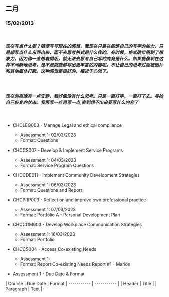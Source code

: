## 二月 ##
### 15/02/2013 ###
<br>

##### 现在写点什么呢？随便写写现在的感想，我现在只是在锻炼自己的写字的能力，只是想写点什么东西出来，而不去思考格式是什么样的。有时候，格式确实限制了想象力，因为你一直想着排版，就无法去思考自己写的究竟是什么。如果能像现在这样不间断地思考，是不是就能够写出更丰富的内容呢。不让自己的思考过程被图片和其他媒体打断。这种感觉是很好的，接近于心流了。   #####

<br>

##### 现在的夜晚有一点安静，我好像没有什么思考。只是一直打字，一直打下去。寻找自己恢复的状态。我再写一点再写一点,直到想不出来要写什么内容了 #####

<br>

* CHCLEG003 - Manage Legal and ethical compliance   
  * Assessment 1: 02/03/2023
  * Format: Questions
* CHCCS007 - Develop & Implement Service Programs
  * Assessment 1: 04/03/2023
  * Format: Service Program Questions
* CHCCDE011 - Implement Community Development Strategies
  * Assessment 1: 06/03/2023
  * Format: Questions and Report
* CHCPRP003 - Reflect on and improve own professional practice
  * Assessment 1: 07/03/2023
  * Format: Portfolio A - Personal Development Plan
* CHCCOM003 - Develop Workplace Communication Strategies  
  * Assessment 1: 16/03/2023
  * Format: Portfolio
* CHCCS004 - Access Co-existing Needs
  * Assessment 1: 
  * Format: Report Co-existing Needs Report #1 - Marion



* Assessment 1 - Due Date & Format

| Course    | Due Date | Format 
| ----------- | ----------- |
| Header      | Title       |
| Paragraph   | Text        |